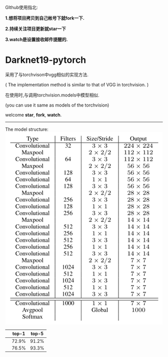 GIthub使用指北:

**1.想将项目拷贝到自己帐号下就fork一下.**

**2.持续关注项目更新就star一下**

**3.watch是设置接收邮件提醒的.**

# Darknet19-pytorch

采用了与torchvison中vgg相似的实现方法.

( The implementation method is similar to that of VGG in torchvision. )

在使用时,与调用torchvision.models中模型相似.

(you can use it same as models of the torchvision)

welcome **star**, **fork**, **watch**.

---

The model structure:
![image](imgs/model.png)


| | top-1 | top-5 |
|:---:|:---:|:---:|
| | 72.9% | 91.2% |
| | 76.5% | 93.3% |
